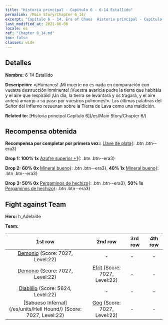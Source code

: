 ```yaml
---
title: "Historia principal - Capítulo 6 - 6-14 Estallido"
permalink: /Main Story/Chapter 6_14/
excerpt: "Capítulo 6 - 14. Era of Chaos  Historia principal - Capítulo 6_14. 6-14 Estallido"
last_modified_at: 2021-06-08
locale: es
ref: "Chapter 6_14.md"
toc: false
classes: wide
---
```


## Detalles

 **Nombre:** 6-14 Estallido

 **Descripción:** «¡Humanos! ¡Mi muerte no es nada en comparación con vuestra destrucción inminente! ¡Vuestra avaricia pudre la tierra que habitáis y el aire que respiráis! ¡Un día, la tierra se levantará y os tragará, y el aire arderá amargo a su paso por vuestros pulmones!». Las últimas palabras del Señor del Infierno resuenan sobre la Tierra de Lava como una maldición.

 **Related to:** [Historia principal Capítulo 6](/es/Main Story/Chapter 6/)

## Recompensa obtenida

 **Recompensa por completar por primera vez::** [Llave de plata](/ItemsES/con_693/){: .btn .btn--era3}

 **Drop 1:** **100% 1x** [Azufre superior +1](/ItemsES/mat_22/){: .btn .btn--era3}

 **Drop 2:** **60% 0x** [Mineral bueno](/ItemsES/mat_12/){: .btn .btn--era3}, **40% 1x** [Mineral bueno](/ItemsES/mat_12/){: .btn .btn--era3}

 **Drop 3:** **50% 0x** [Pergaminos de hechizo](/ItemsES/con_694/){: .btn .btn--era3}, **50% 1x** [Pergaminos de hechizo](/ItemsES/con_694/){: .btn .btn--era3}


## Fight against Team
 **Hero:** h_Adelaide

 **Team:**


  | 1st row | 2nd row | 3rd row | 4th row |
  |:----:|:----:|:----|:----:|
  | [Demonio](/es/units/Demon/) (Score: 7027, Level:22)  | - | - | - |
  | [Demonio](/es/units/Demon/) (Score: 7027, Level:22)  | [Efrit](/es/units/Efreeti/) (Score: 7027, Level:22)  | - | - |
  | [Diablillo](/es/units/Imp/) (Score: 5624, Level:22)  | - | - | - |
  | [Sabueso Infernal](/es/units/Hell Hound/) (Score: 7027, Level:22)  | [Gog](/es/units/Gog/) (Score: 7027, Level:22)  | - | - |


